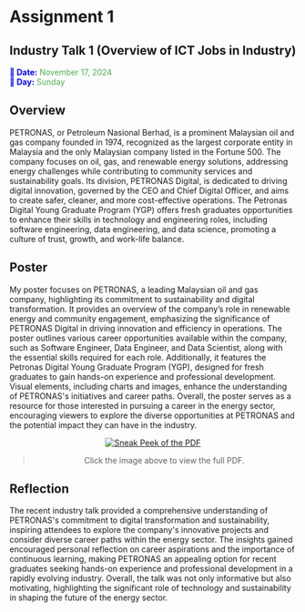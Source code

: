 # Assignment 1
## Industry Talk 1 (Overview of ICT Jobs in Industry)

<span style="color:blue; font-weight:bold">📅 Date:</span> <span style="color:#4CAF50">November 17, 2024</span>  
<span style="color:blue; font-weight:bold">📆 Day:</span> <span style="color:#4CAF50">Sunday</span>



## Overview
PETRONAS, or Petroleum Nasional Berhad, is a prominent Malaysian oil and gas company founded in 1974, recognized as the largest corporate entity in Malaysia and the only Malaysian company listed in the Fortune 500. The company focuses on oil, gas, and renewable energy solutions, addressing energy challenges while contributing to community services and sustainability goals. Its division, PETRONAS Digital, is dedicated to driving digital innovation, governed by the CEO and Chief Digital Officer, and aims to create safer, cleaner, and more cost-effective operations. The Petronas Digital Young Graduate Program (YGP) offers fresh graduates opportunities to enhance their skills in technology and engineering roles, including software engineering, data engineering, and data science, promoting a culture of trust, growth, and work-life balance.



## Poster
My poster focuses on PETRONAS, a leading Malaysian oil and gas company, highlighting its commitment to sustainability and digital transformation. It provides an overview of the company’s role in renewable energy and community engagement, emphasizing the significance of PETRONAS Digital in driving innovation and efficiency in operations. The poster outlines various career opportunities available within the company, such as Software Engineer, Data Engineer, and Data Scientist, along with the essential skills required for each role. Additionally, it features the Petronas Digital Young Graduate Program (YGP), designed for fresh graduates to gain hands-on experience and professional development. Visual elements, including charts and images, enhance the understanding of PETRONAS's initiatives and career paths. Overall, the poster serves as a resource for those interested in pursuing a career in the energy sector, encouraging viewers to explore the diverse opportunities at PETRONAS and the potential impact they can have in the industry.


<div align="center">
     
[![Sneak Peek of the PDF](https://github.com/nrathrhabs/images/blob/main/Screenshot%202025-02-11%20231427.png)](https://github.com/nrathrhabs/images/blob/main/PETRONAS%20Poster.pdf)

> Click the image above to view the full PDF.
> </div>



## Reflection
The recent industry talk provided a comprehensive understanding of PETRONAS's commitment to digital transformation and sustainability, inspiring attendees to explore the company's innovative projects and consider diverse career paths within the energy sector. The insights gained encouraged personal reflection on career aspirations and the importance of continuous learning, making PETRONAS an appealing option for recent graduates seeking hands-on experience and professional development in a rapidly evolving industry. Overall, the talk was not only informative but also motivating, highlighting the significant role of technology and sustainability in shaping the future of the energy sector.





